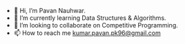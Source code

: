 - 👋 Hi, I’m Pavan Nauhwar.
- 🌱 I’m currently learning Data Structures & Algorithms.
- 💞️ I’m looking to collaborate on Competitive Programming.
- 📫 How to reach me kumar.pavan.pk96@gmail.com

<!---
pavannauhwar-git/pavannauhwar-git is a ✨ special ✨ repository because its `README.md` (this file) appears on your GitHub profile.
You can click the Preview link to take a look at your changes.
--->
